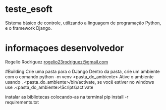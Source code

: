 # teste_esoft
Sistema básico de controle, utilizando a linguagem de programação Python, e o framework Django.

# informaçoes desenvolvedor
Rogelio Rodriguez
rogelio23rodriguez@gmail.com

#Building
Crie uma pasta para o DJango
Dentro da pasta, crie um ambiente com o comando python -m venv <pasta_do_ambiente>
Ative o ambiente usando . <pasta_do_ambiente>/bin/activate, se você estiver no windows use .\<pasta_do_ambiente>\Scripts\activate

instalar as bibliotecas colocando-as na terminal pip install -r requirements.txt
